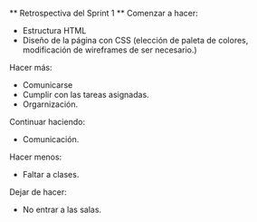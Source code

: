 ** Retrospectiva del Sprint 1 **
Comenzar a hacer:
- Estructura HTML 
- Diseño de la página con CSS (elección de paleta de colores, modificación de wireframes de ser necesario.)

Hacer más:
- Comunicarse
- Cumplir con las tareas asignadas.
- Orgarnización.

Continuar haciendo:
- Comunicación.

Hacer menos:
- Faltar a clases.

Dejar de hacer:
- No entrar a las salas.